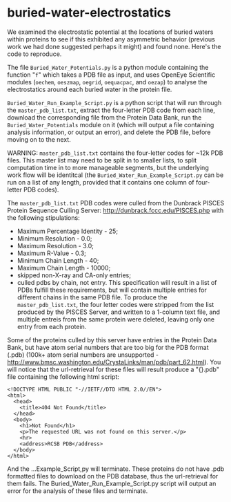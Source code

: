 # buried-water-electrostatics

We examined the electrostatic potential at the locations of buried waters within proteins to see if this exhibited any asymmetric behavior (previous work we had done suggested perhaps it might) and found none. Here's the code to reproduce.

The file `Buried_Water_Potentials.py` is a python module containing the function "`f`" which takes a PDB file as input, and uses OpenEye Scientific modules (`oechem`, `oeszmap`, `oegrid`, `oequacpac`, and `oezap`) to analyse the electrostatics around each buried water in the protein file.

`Buried_Water_Run_Example_Script.py` is a python script that will run through the `master_pdb_list.txt`, extract the four-letter PDB code from each line, download the corresponding file from the Protein Data Bank, run the `Buried_Water_Potentials` module on it (which will output a file containing analysis information, or output an error), and delete the PDB file, before moving on to the next.

WARNING: `master_pdb_list.txt` contains the four-letter codes for ~12k PDB files. This master list may need to be split in to smaller lists, to split computation time in to more manageable segments, but the underlying work flow will be identitcal (the `Buried_Water_Run_Example_Script.py` can be run on a list of any length, provided that it contains one column of four-letter PDB codes). 

The `master_pdb_list.txt` PDB codes were culled from the Dunbrack PISCES Protein Sequence Culling Server: http://dunbrack.fccc.edu/PISCES.php with the following stipulations: 
- Maximum Percentage Identity - 25; 
- Minimum Resolution - 0.0; 
- Maximum Resolution - 3.0; 
- Maximum R-Value - 0.3; 
- Minimum Chain Length - 40; 
- Maximum Chain Length - 10000; 
- skipped non-X-ray and CA-only entries; 
- culled pdbs by chain, not entry. 
This specification will result in a list of PDBs fulfill these requirements, but will contain multiple entries for different chains in the same PDB file. To produce the `master_pdb_list.txt`, the four letter codes were stripped from the list produced by the PISCES Server, and written to a 1-column text file, and multiple entreis from the same protein were deleted, leaving only one entry from each protein.

Some of the proteins culled by this server have entries in the Protein Data Bank, but have atom serial numbers that are too big for the PDB format (.pdb) (100k+ atom serial numbers are unsupported - http://www.bmsc.washington.edu/CrystaLinks/man/pdb/part_62.html). You will notice that the url-retrieval for these files will result produce a "{}.pdb" file containing the following html script:

```
<!DOCTYPE HTML PUBLIC "-//IETF//DTD HTML 2.0//EN">
<html>
  <head>
    <title>404 Not Found</title>
  </head>
  <body>
    <h1>Not Found</h1>
    <p>The requested URL was not found on this server.</p>
    <hr>
    <address>RCSB PDB</address>
  </body>
</html>
```

And the ...Example_Script,py will terminate. These proteins do not have .pdb formatted files to download on the PDB database, thus the url-retrieval for them fails. The Buried_Water_Run_Example_Script.py script will output an error for the analysis of these files and terminate.
